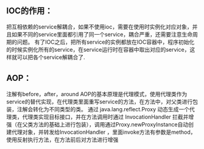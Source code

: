 ## IOC的作用：
把互相依赖的service解耦合，如果不使用ioc，需要在使用时实例化对应对象，并且如果不同的service里面都引用了同一个service，耦合严重，还需要注意生命周期的问题。
有了IOC之后，把所有service的实例都放在IOC容器中，程序初始化的时候实例化所有的service，在service运行时在容器中取出对应的service，这样就可以把各个service解耦合了.
## AOP：
注解有before，after，around
AOP的基本原理是代理模式，使用代理类作为service的替代实现，在代理类里面重写service的方法，在方法中，对父类进行包装，注解会转化为不同类型的类。
通过 java.lang.reflect.Proxy 动态生成一个代理类，代理类实现目标接口，并在方法调用时通过 InvocationHandler 拦截并增强（在父类方法的基础上进行包装），调用通过Proxy.newProxyInstance自动创建代理对象，并转发给InvocationHandler ，里面invoke方法有参数是method，使用反射执行方法，在方法前后对方法进行增强
